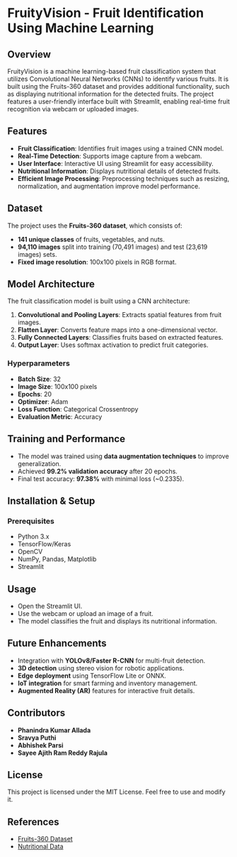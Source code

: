 # FruityVision - Fruit Identification Using Machine Learning

## Overview

FruityVision is a machine learning-based fruit classification system that utilizes Convolutional Neural Networks (CNNs) to identify various fruits. It is built using the Fruits-360 dataset and provides additional functionality, such as displaying nutritional information for the detected fruits. The project features a user-friendly interface built with Streamlit, enabling real-time fruit recognition via webcam or uploaded images.

## Features

- **Fruit Classification**: Identifies fruit images using a trained CNN model.
- **Real-Time Detection**: Supports image capture from a webcam.
- **User Interface**: Interactive UI using Streamlit for easy accessibility.
- **Nutritional Information**: Displays nutritional details of detected fruits.
- **Efficient Image Processing**: Preprocessing techniques such as resizing, normalization, and augmentation improve model performance.

## Dataset

The project uses the **Fruits-360 dataset**, which consists of:

- **141 unique classes** of fruits, vegetables, and nuts.
- **94,110 images** split into training (70,491 images) and test (23,619 images) sets.
- **Fixed image resolution**: 100x100 pixels in RGB format.

## Model Architecture

The fruit classification model is built using a CNN architecture:

1. **Convolutional and Pooling Layers**: Extracts spatial features from fruit images.
2. **Flatten Layer**: Converts feature maps into a one-dimensional vector.
3. **Fully Connected Layers**: Classifies fruits based on extracted features.
4. **Output Layer**: Uses softmax activation to predict fruit categories.

### Hyperparameters

- **Batch Size**: 32
- **Image Size**: 100x100 pixels
- **Epochs**: 20
- **Optimizer**: Adam
- **Loss Function**: Categorical Crossentropy
- **Evaluation Metric**: Accuracy

## Training and Performance

- The model was trained using **data augmentation techniques** to improve generalization.
- Achieved **99.2% validation accuracy** after 20 epochs.
- Final test accuracy: **97.38%** with minimal loss (\~0.2335).

## Installation & Setup

### Prerequisites

- Python 3.x
- TensorFlow/Keras
- OpenCV
- NumPy, Pandas, Matplotlib
- Streamlit

<!--### Installation Steps

1. Clone the repository:
   ```bash
   git clone https://github.com/yourusername/FruityVision.git
   cd FruityVision
   ```
2. Install dependencies:
   ```bash
   pip install -r requirements.txt
   ```
3. Run the application:
   ```bash
   streamlit run app.py
   ```-->

## Usage

- Open the Streamlit UI.
- Use the webcam or upload an image of a fruit.
- The model classifies the fruit and displays its nutritional information.

## Future Enhancements

- Integration with **YOLOv8/Faster R-CNN** for multi-fruit detection.
- **3D detection** using stereo vision for robotic applications.
- **Edge deployment** using TensorFlow Lite or ONNX.
- **IoT integration** for smart farming and inventory management.
- **Augmented Reality (AR)** features for interactive fruit details.

## Contributors

- **Phanindra Kumar Allada**
- **Sravya Puthi**
- **Abhishek Parsi**
- **Sayee Ajith Ram Reddy Rajula**

## License

This project is licensed under the MIT License. Feel free to use and modify it.

## References

- [Fruits-360 Dataset](https://www.kaggle.com/datasets/moltean/fruits)
- [Nutritional Data](https://www.kaggle.com/datasets/yoyoyloloy/fruits-and-vegetables-nutritional-values)

